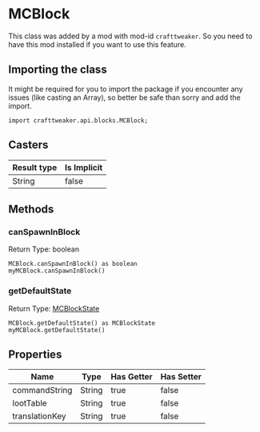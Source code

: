 # MCBlock

This class was added by a mod with mod-id `crafttweaker`. So you need to have this mod installed if you want to use this feature.

## Importing the class

It might be required for you to import the package if you encounter any issues (like casting an Array), so better be safe than sorry and add the import.
```zenscript
import crafttweaker.api.blocks.MCBlock;
```


## Casters

| Result type | Is Implicit |
|-------------|-------------|
| String | false |

## Methods

### canSpawnInBlock

Return Type: boolean

```zenscript
MCBlock.canSpawnInBlock() as boolean
myMCBlock.canSpawnInBlock()
```
### getDefaultState

Return Type: [MCBlockState](/vanilla/api/blocks/MCBlockState)

```zenscript
MCBlock.getDefaultState() as MCBlockState
myMCBlock.getDefaultState()
```

## Properties

| Name | Type | Has Getter | Has Setter |
|------|------|------------|------------|
| commandString | String | true | false |
| lootTable | String | true | false |
| translationKey | String | true | false |

